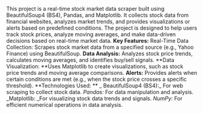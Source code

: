 This project is a real-time stock market data scraper built using BeautifulSoup4 (BS4), Pandas, and Matplotlib. It collects stock data from financial websites, analyzes market trends, and provides visualizations or alerts based on predefined conditions. The project is designed to help users track stock prices, analyze moving averages, and make data-driven decisions based on real-time market data. 
**Key Features:**  Real-Time Data Collection: Scrapes stock market data from a specified source (e.g., Yahoo Finance) using BeautifulSoup. 
**Data Analysis:** Analyzes stock price trends, calculates moving averages, and identifies buy/sell signals. 
**Data Visualization: **Uses Matplotlib to create visualizations, such as stock price trends and moving average comparisons.
**Alerts:** Provides alerts when certain conditions are met (e.g., when the stock price crosses a specific threshold). 
**Technologies Used: ** 
 _ BeautifulSoup4 (BS4):_ For web scraping to collect stock data. 
  _Pandas:_ For data manipulation and analysis. 
  _Matplotlib: _For visualizing stock data trends and signals. 
  _NumPy:_ For efficient numerical operations in data analysis.
